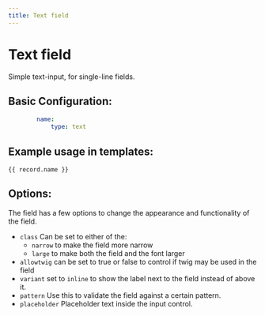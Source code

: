 ```yaml
---
title: Text field
---
```

Text field
==========

Simple text-input, for single-line fields.

## Basic Configuration:

```yaml
        name:
            type: text
```

## Example usage in templates:

```twig
{{ record.name }}
```

## Options:

The field has a few options to change the appearance and functionality of the
field.

* `class` Can be set to either of the:
  * `narrow` to make the field more narrow
  * `large` to make both the field and the font larger
* `allowtwig` can be set to true or false to control if twig may be used in the
  field
* `variant` set to `inline` to show the label next to the field instead of
  above it.
* `pattern` Use this to validate the field against a certain pattern.
* `placeholder` Placeholder text inside the input control.
